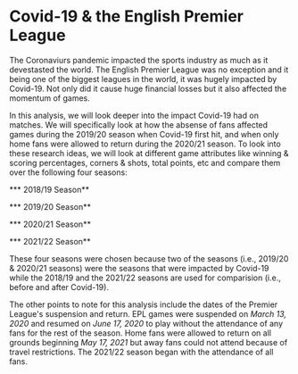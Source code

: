 # Covid-19 & the English Premier League
The Coronaviurs pandemic impacted the sports industry as much as it devestasted the world. The English Premier League was no exception and it being one of the biggest leagues in the world, it was hugely impacted by Covid-19. Not only did it cause huge financial losses but it also affected the momentum of games.

In this analysis, we will look deeper into the impact Covid-19 had on matches. We will specifically look at how the absense of fans affected games during the 2019/20 season when Covid-19 first hit, and when only home fans were allowed to return during the 2020/21 season. To look into these research ideas, we will look at different game attributes like winning & scoring percentages, corners & shots, total points, etc and compare them over the following four seasons:

*** 2018/19 Season**

*** 2019/20 Season**

*** 2020/21 Season**

*** 2021/22 Season**

These four seasons were chosen because two of the seasons (i.e., 2019/20 & 2020/21 seasons) were the seasons that were impacted by Covid-19 while the 2018/19 and the 2021/22 seasons are used for comparision (i.e., before and after Covid-19).

The other points to note for this analysis include the dates of the Premier League's suspension and return. EPL games were suspended on *March 13, 2020* and resumed on *June 17, 2020* to play without the attendance of any fans for the rest of the season. Home fans were allowed to return on all grounds beginning *May 17, 2021* but away fans could not attend because of travel restrictions. The 2021/22 season began with the attendance of all fans.
